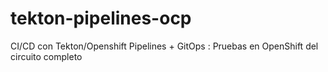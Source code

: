 # tekton-pipelines-ocp
CI/CD con Tekton/Openshift Pipelines + GitOps : Pruebas en OpenShift del circuito completo  
